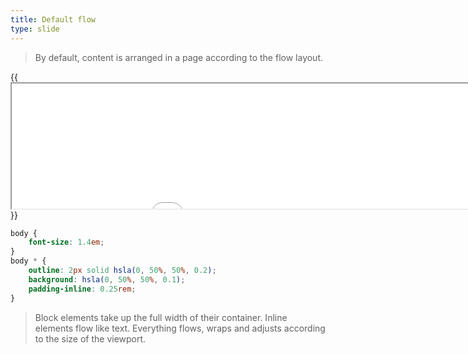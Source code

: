 ```yaml
---
title: Default flow
type: slide
---
```


> By default, content is arranged in a page according to the flow layout. 

{{<iframe src="iframes/flow" width="1000" height="200">}}{{</iframe>}}

```css
body {
    font-size: 1.4em;
}
body * {
    outline: 2px solid hsla(0, 50%, 50%, 0.2);
    background: hsla(0, 50%, 50%, 0.1);
    padding-inline: 0.25rem;
}
```

> Block elements take up the full width of their container. 
> Inline elements flow like text.
> Everything flows, wraps and adjusts according to the size of the viewport.